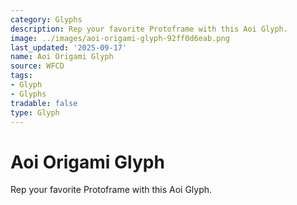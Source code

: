 ```yaml
---
category: Glyphs
description: Rep your favorite Protoframe with this Aoi Glyph.
image: ../images/aoi-origami-glyph-92ff0d6eab.png
last_updated: '2025-09-17'
name: Aoi Origami Glyph
source: WFCD
tags:
- Glyph
- Glyphs
tradable: false
type: Glyph
---
```


# Aoi Origami Glyph

Rep your favorite Protoframe with this Aoi Glyph.


